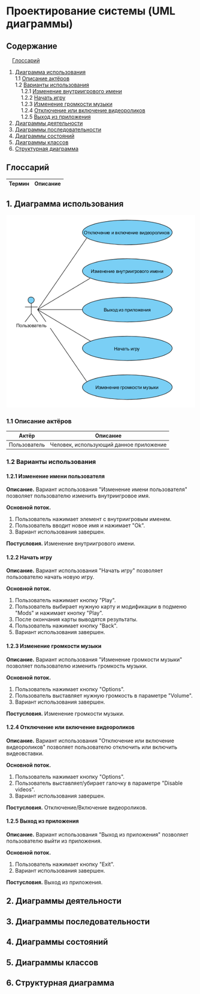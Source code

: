 # Проектирование системы (UML диаграммы)
## Содержание
&nbsp;&nbsp;&nbsp;&nbsp;[Глоссарий](#P0)  
1. [Диаграмма использования](#P1) <br>
1.1 [Описание актёров](#P1.1) <br>
1.2 [Варианты использования](#P1.2) <br>
&nbsp;&nbsp;&nbsp;&nbsp;1.2.1 [Изменение внутриигрового имени](#P1.2.1) <br>
&nbsp;&nbsp;&nbsp;&nbsp;1.2.2 [Начать игру](#P1.2.2) <br>
&nbsp;&nbsp;&nbsp;&nbsp;1.2.3 [Изменение громкости музыки](#P1.2.3) <br>
&nbsp;&nbsp;&nbsp;&nbsp;1.2.4 [Отключение или включение видеороликов](#P1.2.4) <br>
&nbsp;&nbsp;&nbsp;&nbsp;1.2.5 [Выход из приложения](#P1.2.5)
2. [Диаграммы деятельности](#P2)
3. [Диаграммы последовательности](#P3)
4. [Диаграммы состояний](#P4)
5. [Диаграммы классов](#P5)
6. [Структурная диаграмма](#P6)
## <a name="P0">Глоссарий</a>
| Термин | Описание |
| :-------: | :-------: |
## <a name="P1">1. Диаграмма использования</a>
<img src="https://github.com/FolMing/Tosu-new/blob/master/docs/img/Use-case.PNG"></img>
### <a name="P1.1">1.1 Описание актёров</a>
| Актёр | Описание |
| :-------: | :-------: |
| Пользователь | Человек, использующий данное приложение |
### <a name="P1.2">1.2 Варианты использования</a>
#### <a name="P1.2.1">1.2.1 Изменение имени пользователя</a>
**Описание.** Вариант использования "Изменение имени пользователя" позволяет пользователю изменить внутриигровое имя. <br>

**Основной поток.**
1. Пользователь нажимает элемент с внутриигровым именем. <br>
2. Пользователь вводит новое имя и нажимает "Ok". <br>
3. Вариант использования завершен. <br>

**Постусловия.** Изменение внутриигрового имени.
#### <a name="P1.2.2">1.2.2 Начать игру</a>
**Описание.** Вариант использования "Начать игру" позволяет пользователю начать новую игру. <br>

**Основной поток.**
1. Пользователь нажимает кнопку "Play". <br>
2. Пользователь выбирает нужную карту и модификации в подменю "Mods" и нажимает кнопку "Play". <br>
3. После окончания карты выводятся результаты. <br>
4. Пользователь нажимает кнопку "Back". <br>
5. Вариант использования завершен. <br>

#### <a name="P1.2.3">1.2.3 Изменение громкости музыки</a>
**Описание.** Вариант использования "Изменение громкости музыки" позволяет пользователю изменить громкость музыки. <br>

**Основной поток.**
1. Пользователь нажимает кнопку "Options". <br>
2. Пользователь выставляет нужную громкость в параметре "Volume". <br>
3. Вариант использования завершен. <br>

**Постусловия.** Изменение громкости музыки.
#### <a name="P1.2.4">1.2.4 Отключение или включение видеороликов</a>
**Описание.** Вариант использования "Отключение или включение видеороликов" позволяет пользователю отключить или включить видеовставки. <br>

**Основной поток.**
1. Пользователь нажимает кнопку "Options". <br>
2. Пользователь выставляет/убирает галочку в параметре "Disable videos". <br>
3. Вариант использования завершен. <br>

**Постусловия.** Отключение/Включение видеороликов.
#### <a name="P1.2.5">1.2.5 Выход из приложения</a>
**Описание.** Вариант использования "Выход из приложения" позволяет пользователю выйти из приложения. <br>

**Основной поток.**
1. Пользователь нажимает кнопку "Exit". <br>
2. Вариант использования завершен. <br>

**Постусловия.** Выход из приложения.
## <a name="P2">2. Диаграммы деятельности</a>
## <a name="P3">3. Диаграммы последовательности</a>
## <a name="P4">4. Диаграммы состояний</a>
## <a name="P5">5. Диаграммы классов</a>
## <a name="P6">6. Структурная диаграмма</a>
